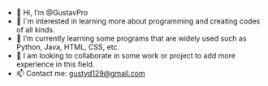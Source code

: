 - 👋 Hi, I’m @GustavPro
- 👀 I´m interested in learning more about programming and creating codes of all kinds.
- 🌱 I’m currently learning some programs that are widely used such as Python, Java, HTML, CSS, etc.
- 💞️ I am looking to collaborate in some work or project to add more experience in this field.
- 📫 Contact me: gustyd129@gmail.com

<!---
GustavPro/GustavPro is a ✨ special ✨ repository because its `README.md` (this file) appears on your GitHub profile.
You can click the Preview link to take a look at your changes.
--->
